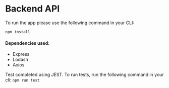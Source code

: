 # Backend API 

To run the app please use the following command in your CLI:

`npm install`

#### Dependencies used: 
- Express
- Lodash
- Axios

Test completed using JEST. To run tests, run the following command in your cli:
`npm run test`
